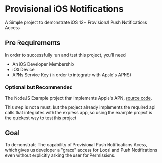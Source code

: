 # Provisional iOS Notifications

A Simple project to demonstrate iOS 12+ Provisional Push Notifications Access


## Pre Requirements

In order to successfully run and test this project, you'll need:

- An iOS Developer Membership
- iOS Device
- APNs Service Key (in order to integrate with Apple's APNS)

### Optional but Recommended
The NodeJS Example project that implements Apple's APN, [source code](https://github.com/samermurad/simple-apns-example).

This step is not a must, but the project already implements the required api calls that integrates with the express app, so using the example project is the quickest way to test this project


## Goal

To demonstrate The capability of Provisional Push Notifications Acess, which gives us developer a "grace" access for Local and Push Notifications even without explicitly asking the user for Permissions.
